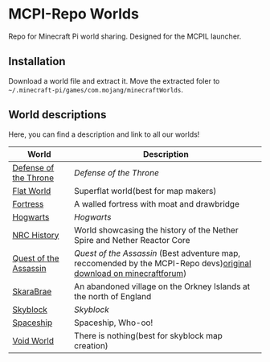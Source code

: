 # MCPI-Repo Worlds
Repo for Minecraft Pi world sharing. Designed for the MCPIL launcher.

## Installation
Download a world file and extract it. Move the extracted foler to `~/.minecraft-pi/games/com.mojang/minecraftWorlds`.

## World descriptions
Here, you can find a description and link to all our worlds!

| World                                              | Description                                                              |
| ---------------------------------------------------| ------------------------------------------------------------------------ |
| [Defense of the Throne](DefenseOfTheThrone.zip)  | *Defense of the Throne*                                                  |
| [Flat World](FlatWorld/)                           | Superflat world(best for map makers)                                                   |
| [Fortress](Fortress/)                              | A walled fortress with moat and drawbridge                               |
| [Hogwarts](Hogwarts.zip)                         | *Hogwarts*                                                               |
| [NRC History](NRC_History/)                        | World showcasing the history of the Nether Spire and Nether Reactor Core |
| [Quest of the Assassin](QuestOfTheAssassin.zip)  | *Quest of the Assassin* (Best adventure map, reccomended by the MCPI-Repo devs)[original download on minecraftforum](https://www.minecraftforum.net/forums/minecraft-pocket-edition/mcpe-maps/1983658-quest-of-the-assassin-a-big-adventure-map))                                              |
| [SkaraBrae](SkaraBrae/)                            | An abandoned village on the Orkney Islands at the north of England       |
| [Skyblock](Skyblock.zip)                         | *Skyblock*                                                               |
| [Spaceship](Spaceship.zip)                       | Spaceship, Who-oo!                                                        |
| [Void World](VoidWorld/)                           | There is nothing(best for skyblock map creation)                                                       |
